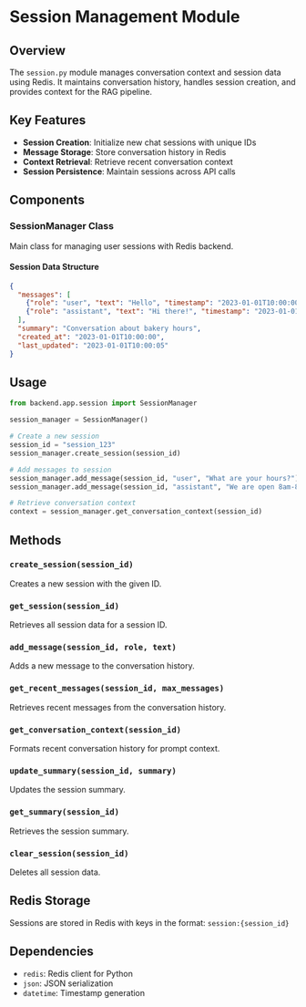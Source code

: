# Session Management Module

## Overview

The `session.py` module manages conversation context and session data using Redis. It maintains conversation history, handles session creation, and provides context for the RAG pipeline.

## Key Features

- **Session Creation**: Initialize new chat sessions with unique IDs
- **Message Storage**: Store conversation history in Redis
- **Context Retrieval**: Retrieve recent conversation context
- **Session Persistence**: Maintain sessions across API calls

## Components

### SessionManager Class
Main class for managing user sessions with Redis backend.

#### Session Data Structure
```json
{
  "messages": [
    {"role": "user", "text": "Hello", "timestamp": "2023-01-01T10:00:00"},
    {"role": "assistant", "text": "Hi there!", "timestamp": "2023-01-01T10:00:05"}
  ],
  "summary": "Conversation about bakery hours",
  "created_at": "2023-01-01T10:00:00",
  "last_updated": "2023-01-01T10:00:05"
}
```

## Usage

```python
from backend.app.session import SessionManager

session_manager = SessionManager()

# Create a new session
session_id = "session_123"
session_manager.create_session(session_id)

# Add messages to session
session_manager.add_message(session_id, "user", "What are your hours?")
session_manager.add_message(session_id, "assistant", "We are open 8am-8pm M-F")

# Retrieve conversation context
context = session_manager.get_conversation_context(session_id)
```

## Methods

### `create_session(session_id)`
Creates a new session with the given ID.

### `get_session(session_id)`
Retrieves all session data for a session ID.

### `add_message(session_id, role, text)`
Adds a new message to the conversation history.

### `get_recent_messages(session_id, max_messages)`
Retrieves recent messages from the conversation history.

### `get_conversation_context(session_id)`
Formats recent conversation history for prompt context.

### `update_summary(session_id, summary)`
Updates the session summary.

### `get_summary(session_id)`
Retrieves the session summary.

### `clear_session(session_id)`
Deletes all session data.

## Redis Storage

Sessions are stored in Redis with keys in the format: `session:{session_id}`

## Dependencies

- `redis`: Redis client for Python
- `json`: JSON serialization
- `datetime`: Timestamp generation